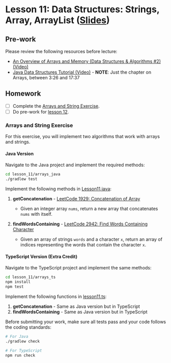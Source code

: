 # Lesson 11: Data Structures: Strings, Array, ArrayList ([Slides](https://code-differently.github.io/code-society-25-2/slides/#/lesson_11))

## Pre-work

Please review the following resources before lecture:

* [An Overview of Arrays and Memory (Data Structures & Algorithms #2) (Video)](https://www.youtube.com/watch?v=pmN9ExDf3yQ)
* [Java Data Structures Tutorial (Video)](https://www.youtube.com/watch?v=8MmMm2-kJV8&t=206s) - **NOTE**: Just the chapter on Arrays, between 3:26 and 17:37

## Homework

- [ ] Complete the [Arrays and String Exercise](#arrays-and-string-exercise).
- [ ] Do pre-work for [lesson 12](/lesson_12/).

### Arrays and String Exercise

For this exercise, you will implement two algorithms that work with arrays and strings.

#### Java Version

Navigate to the Java project and implement the required methods:

```bash
cd lesson_11/arrays_java
./gradlew test
```

Implement the following methods in [Lesson11.java](./arrays_java/arrays_app/src/main/java/com/codedifferently/lesson11/Lesson11.java):

1. **getConcatenation** - [LeetCode 1929: Concatenation of Array](https://leetcode.com/problems/concatenation-of-array)
   - Given an integer array `nums`, return a new array that concatenates `nums` with itself.

2. **findWordsContaining** - [LeetCode 2942: Find Words Containing Character](https://leetcode.com/problems/find-words-containing-character/)
   - Given an array of strings `words` and a character `x`, return an array of indices representing the words that contain the character `x`.

#### TypeScript Version (Extra Credit)

Navigate to the TypeScript project and implement the same methods:

```bash
cd lesson_11/arrays_ts
npm install
npm test
```

Implement the following functions in [lesson11.ts](./arrays_ts/src/lesson11.ts):

1. **getConcatenation** - Same as Java version but in TypeScript
2. **findWordsContaining** - Same as Java version but in TypeScript

Before submitting your work, make sure all tests pass and your code follows the coding standards:

```bash
# For Java
./gradlew check

# For TypeScript
npm run check
```